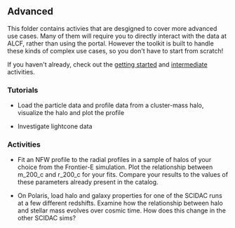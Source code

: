 Advanced
--------

This folder contains activies that are desgigned to cover more advanced use cases. Many of them will require you to directly interact with the data at ALCF, rather than using the portal. However the toolkit is built to handle these kinds of complex use cases, so you don't have to start from scratch! 

If you haven't already, check out the [getting started](/00-Getting-Started) and [intermediate](/01-Intermediate) activities.

### Tutorials

- Load the particle data and profile data from a cluster-mass halo, visualize the halo and plot the profile

- Investigate lightcone data

### Activities

- Fit an NFW profile to the radial profiles in a sample of halos of your choice from the Frontier-E simulation. Plot the relationship between m_200_c and r_200_c for your fits. Compare your results to the values of these parameters already present in the catalog.

- On Polaris, load halo and galaxy properties for one of the SCIDAC runs at a few different redshifts. Examine how the relationship between halo and stellar mass evolves over cosmic time. How does this change in the other SCIDAC sims?


